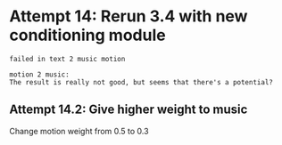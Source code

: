 
# Attempt 14: Rerun 3.4 with new conditioning module
    
    failed in text 2 music motion

    motion 2 music:
    The result is really not good, but seems that there's a potential?

## Attempt 14.2: Give higher weight to music
Change motion weight from 0.5 to 0.3

